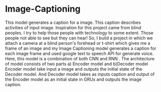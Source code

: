 # Image-Captioning
This model generates a caption for a image. This caption describes activities of input image.
Inspiration for this project came from blind peoples. I try to help those people with technology to some extent. Those people not able to see but they can hear! 
So, I build a project in which we attach a camera at a blind person's forehead or t-shirt which gives me a frame of an image and my Image Captioning model generates a caption for each image frame and used google text to speech API for  generate voice.
Here, this model is a combination of both CNN and RNN .
The architecture of model consists of two parts a) Encoder model and b)Decoder model
Encoder model take input a image and outputs the initial state of the Decoder model.  And Decoder model takes as inputs caption and output of the Encoder model as an initial state in GRUs and outputs the image caption.
